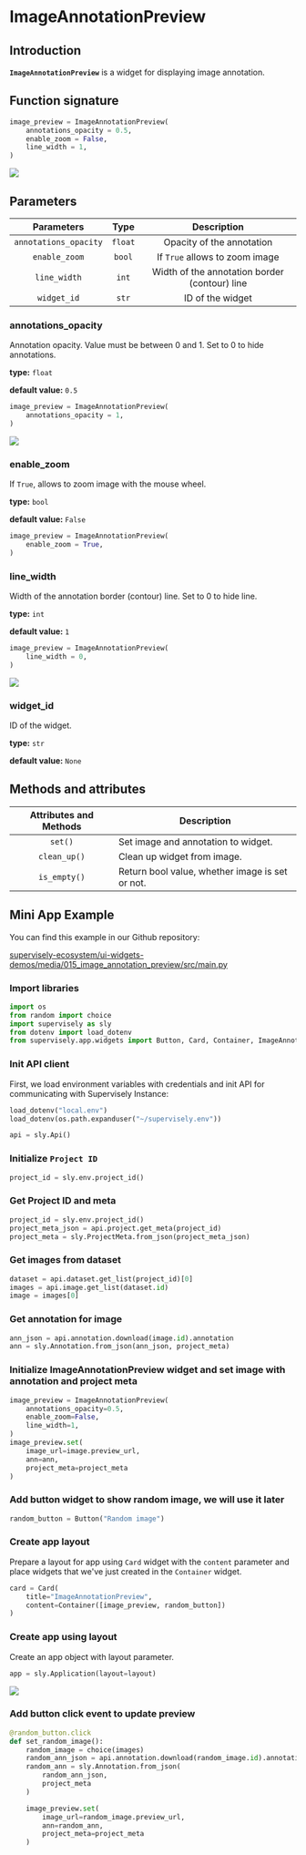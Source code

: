# ImageAnnotationPreview

## Introduction

**`ImageAnnotationPreview`** is a widget for displaying image annotation.

## Function signature

```python
image_preview = ImageAnnotationPreview(
    annotations_opacity = 0.5,
    enable_zoom = False,
    line_width = 1,
)
```

![](https://github.com/supervisely-ecosystem/ui-widgets-demos/assets/48913536/6f29084d-c71e-47f0-a962-12ac2f472f23)

## Parameters

|       Parameters      |   Type  |                  Description                  |
| :-------------------: | :-----: | :-------------------------------------------: |
| `annotations_opacity` | `float` |           Opacity of the annotation           |
|     `enable_zoom`     |  `bool` |         If `True` allows to zoom image        |
|      `line_width`     |  `int`  | Width of the annotation border (contour) line |
|      `widget_id`      |  `str`  |                ID of the widget               |

### annotations\_opacity

Annotation opacity. Value must be between 0 and 1. Set to 0 to hide annotations.

**type:** `float`

**default value:** `0.5`

```python
image_preview = ImageAnnotationPreview(
    annotations_opacity = 1,
)
```

![](https://github.com/supervisely-ecosystem/ui-widgets-demos/assets/48913536/87d6b835-b6cd-4e66-9479-6114d2c86d7c)

### enable\_zoom

If `True`, allows to zoom image with the mouse wheel.

**type:** `bool`

**default value:** `False`

```python
image_preview = ImageAnnotationPreview(
    enable_zoom = True,
)
```

### line\_width

Width of the annotation border (contour) line. Set to 0 to hide line.

**type:** `int`

**default value:** `1`

```python
image_preview = ImageAnnotationPreview(
    line_width = 0,
)
```

![](https://github.com/supervisely-ecosystem/ui-widgets-demos/assets/48913536/88af91d5-45a2-4a5c-93fd-1adef1b3721e)

### widget\_id

ID of the widget.

**type:** `str`

**default value:** `None`

## Methods and attributes

| Attributes and Methods | Description                                     |
| :--------------------: | ----------------------------------------------- |
|         `set()`        | Set image and annotation to widget.             |
|      `clean_up()`      | Clean up widget from image.                     |
|      `is_empty()`      | Return bool value, whether image is set or not. |

## Mini App Example

You can find this example in our Github repository:

[supervisely-ecosystem/ui-widgets-demos/media/015\_image\_annotation\_preview/src/main.py](https://github.com/supervisely-ecosystem/ui-widgets-demos/blob/master/media/015\_image\_annotation\_preview/src/main.py)

### Import libraries

```python
import os
from random import choice
import supervisely as sly
from dotenv import load_dotenv
from supervisely.app.widgets import Button, Card, Container, ImageAnnotationPreview
```

### Init API client

First, we load environment variables with credentials and init API for communicating with Supervisely Instance:

```python
load_dotenv("local.env")
load_dotenv(os.path.expanduser("~/supervisely.env"))

api = sly.Api()
```

### Initialize `Project ID`

```python
project_id = sly.env.project_id()
```

### Get Project ID and meta

```python
project_id = sly.env.project_id()
project_meta_json = api.project.get_meta(project_id)
project_meta = sly.ProjectMeta.from_json(project_meta_json)
```

### Get images from dataset

```python
dataset = api.dataset.get_list(project_id)[0]
images = api.image.get_list(dataset.id)
image = images[0]
```

### Get annotation for image

```python
ann_json = api.annotation.download(image.id).annotation
ann = sly.Annotation.from_json(ann_json, project_meta)
```

### Initialize ImageAnnotationPreview widget and set image with annotation and project meta

```python
image_preview = ImageAnnotationPreview(
    annotations_opacity=0.5,
    enable_zoom=False,
    line_width=1,
)
image_preview.set(
    image_url=image.preview_url,
    ann=ann,
    project_meta=project_meta
)
```

### Add button widget to show random image, we will use it later

```python
random_button = Button("Random image")
```

### Create app layout

Prepare a layout for app using `Card` widget with the `content` parameter and place widgets that we've just created in the `Container` widget.

```python
card = Card(
    title="ImageAnnotationPreview",
    content=Container([image_preview, random_button])
)
```

### Create app using layout

Create an app object with layout parameter.

```python
app = sly.Application(layout=layout)
```

![](https://github.com/supervisely-ecosystem/ui-widgets-demos/assets/48913536/990461f1-8f5c-4e12-9257-7fe36952e897)

### Add button click event to update preview

```python
@random_button.click
def set_random_image():
    random_image = choice(images)
    random_ann_json = api.annotation.download(random_image.id).annotation
    random_ann = sly.Annotation.from_json(
        random_ann_json,
        project_meta
    )

    image_preview.set(
        image_url=random_image.preview_url,
        ann=random_ann,
        project_meta=project_meta
    )
```
